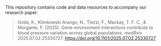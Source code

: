 This repository contains code and data resources to accompany our research paper:

> Goda, K., Klimkowski Arango, N., Tiezzi, F., Mackay, T. F. C., & Morgante, F. (2025).
> Gene-environment interactions contribute to blood pressure variation across global populations.
> *medRxiv* 2025.07.02.25330727.
> https://doi.org/10.1101/2025.07.02.25330727
